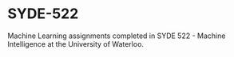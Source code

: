# SYDE-522

Machine Learning assignments completed in SYDE 522 - Machine Intelligence at the University of Waterloo.
